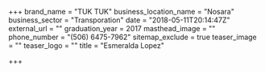 +++
brand_name = "TUK TUK"
business_location_name = "Nosara"
business_sector = "Transporation"
date = "2018-05-11T20:14:47Z"
external_url = ""
graduation_year = 2017
masthead_image = ""
phone_number = "(506) 6475-7962"
sitemap_exclude = true
teaser_image = ""
teaser_logo = ""
title = "Esmeralda Lopez"

+++
